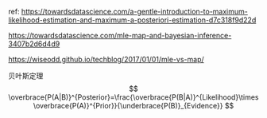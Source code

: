 ref: https://towardsdatascience.com/a-gentle-introduction-to-maximum-likelihood-estimation-and-maximum-a-posteriori-estimation-d7c318f9d22d

https://towardsdatascience.com/mle-map-and-bayesian-inference-3407b2d6d4d9

https://wiseodd.github.io/techblog/2017/01/01/mle-vs-map/



贝叶斯定理
$$
\overbrace{P(A|B)}^{Posterior}=\frac{\overbrace{P(B|A)}^{Likelihood}\times \overbrace{P(A)}^{Prior}}{\underbrace{P(B)}_{Evidence}}
$$

